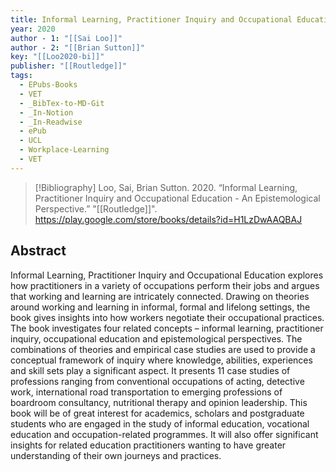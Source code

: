 ```yaml
---
title: Informal Learning, Practitioner Inquiry and Occupational Education -  An Epistemological Perspective
year: 2020
author - 1: "[[Sai Loo]]"
author - 2: "[[Brian Sutton]]"
key: "[[Loo2020-bi]]"
publisher: "[[Routledge]]"
tags:
  - EPubs-Books
  - VET
  - _BibTex-to-MD-Git
  - _In-Notion
  - _In-Readwise
  - ePub
  - UCL
  - Workplace-Learning
  - VET
---
```


> [!Bibliography]
> Loo, Sai, Brian Sutton. 2020. “Informal Learning, Practitioner Inquiry and Occupational Education -  An Epistemological Perspective.” "[[Routledge]]". https://play.google.com/store/books/details?id=H1LzDwAAQBAJ

## Abstract
Informal Learning, Practitioner Inquiry and Occupational Education explores how practitioners in a variety of occupations perform their jobs and argues that working and learning are intricately connected. Drawing on theories around working and learning in informal, formal and lifelong settings, the book gives insights into how workers negotiate their occupational practices. The book investigates four related concepts – informal learning, practitioner inquiry, occupational education and epistemological perspectives. The combinations of theories and empirical case studies are used to provide a conceptual framework of inquiry where knowledge, abilities, experiences and skill sets play a significant aspect. It presents 11 case studies of professions ranging from conventional occupations of acting, detective work, international road transportation to emerging professions of boardroom consultancy, nutritional therapy and opinion leadership. This book will be of great interest for academics, scholars and postgraduate students who are engaged in the study of informal education, vocational education and occupation-related programmes. It will also offer significant insights for related education practitioners wanting to have greater understanding of their own journeys and practices.